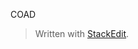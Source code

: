 COAD 


> Written with [StackEdit](https://stackedit.io/).
<!--stackedit_data:
eyJoaXN0b3J5IjpbMTc3OTIyOTI2M119
-->